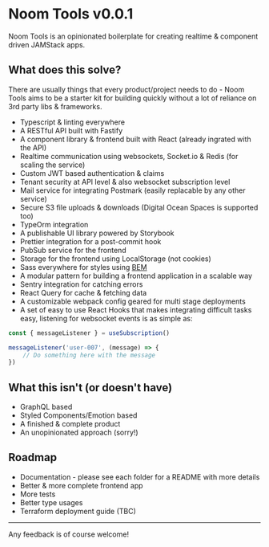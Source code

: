 # Noom Tools v0.0.1

Noom Tools is an opinionated boilerplate for creating realtime & component driven JAMStack apps. 

## What does this solve?

There are usually things that every product/project needs to do - Noom Tools aims to be a starter kit for building quickly without a lot of reliance on 3rd party libs & frameworks. 

- Typescript & linting everywhere
- A RESTful API built with Fastify
- A component library & frontend built with React (already ingrated with the API)
- Realtime communication using websockets, Socket.io & Redis (for scaling the service)
- Custom JWT based authentication & claims 
- Tenant security at API level & also websocket subscription level
- Mail service for integrating Postmark (easily replacable by any other service)
- Secure S3 file uploads & downloads (Digital Ocean Spaces is supported too)
- TypeOrm integration
- A publishable UI library powered by Storybook
- Prettier integration for a post-commit hook
- PubSub service for the frontend
- Storage for the frontend using LocalStorage (not cookies)
- Sass everywhere for styles using [BEM](http://getbem.com/)
- A modular pattern for building a frontend application in a scalable way
- Sentry integration for catching errors
- React Query for cache & fetching data
- A customizable webpack config geared for multi stage deployments
- A set of easy to use React Hooks that makes integrating difficult tasks easy, listening for websocket events is as simple as:

``` javascript
const { messageListener } = useSubscription()

messageListener('user-007', (message) => {
    // Do something here with the message
})
```  

## What this isn't (or doesn't have)

- GraphQL based
- Styled Components/Emotion based
- A finished & complete product
- An unopinionated approach (sorry!)

## Roadmap

- Documentation - please see each folder for a README with more details
- Better & more complete frontend app
- More tests
- Better type usages
- Terraform deployment guide (TBC)

---

Any feedback is of course welcome!